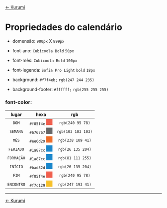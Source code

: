 [<- Kurumi](README.md#tarefas-para-a-kurumi)

# Propriedades do calendário

- domensão: ```900px``` X ```899px```

- font-ano: ```Cubicoola Bold``` ```50px```

- font-mês: ```Cubicoola Bold``` ```100px```

- font-legenda: ```Sofia Pro Light``` ```bold``` ```18px```

- background: ```#f7f4eb;``` ```rgb(247 244 235)```

- background-footer: ```#ffffff;``` ```rgb(255 255 255)```

### font-color:

|lugar| hexa | rgb |
|:---:|:----:|:---:|
| ```DOM``` | ```#f05f4e``` ![#f05f4e](images/dom.jpg "color: #f05f4e;") | ```rgb(240 95 78)``` |
|```SEMANA``` | ```#676767``` ![#676767](images/semana.jpg "color: #676767;") | ```rgb(103 103 103)``` |
|```MÊS``` | ```#ee6d29``` ![#ee6d29](images/mes.jpg "color: #ee6d29;") | ```rgb(238 109 41)``` |
|```FERIADO``` | ```#1a87cc``` ![#1a87cc](images/feriado.jpg "color: #1a87cc;") | ```rgb(26 135 204)``` |
|```FORMAÇÃO``` | ```#1a87cc``` ![#1a87cc](images/feriado.jpg "color: #1a87cc;") | ```rgb(81 111 255)``` |
|```INÍCIO``` | ```#bad32d``` ![#bad32d](images/inicio.jpg "color: #bad32d;") | ```rgb(26 135 204)``` |
|```FIM``` | ```#f05f4e``` ![#f05f4e](images/fim.jpg "color: #f05f4e;") | ```rgb(240 95 78)``` |
|```ENCONTRO``` | ```#f7c129``` ![#f7c129](images/encontro.jpg "color: #f7c129;") | ```rgb(247 193 41)``` |

---

[<- Kurumi](README.md#tarefas-para-a-kurumi)